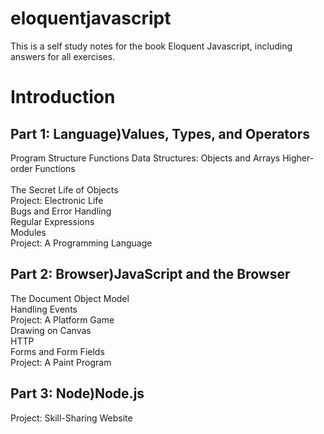 # eloquentjavascript<br />
This is a self study notes for the book Eloquent Javascript, including answers for all exercises.

<h1>Introduction</h1>
<h2>Part 1: Language)Values, Types, and Operators</h2>
Program Structure
Functions
Data Structures: Objects and Arrays
Higher-order Functions<br /><br />
The Secret Life of Objects<br />
Project: Electronic Life<br />
Bugs and Error Handling<br />
Regular Expressions<br />
Modules<br />
Project: A Programming Language<br />
<h2>Part 2: Browser)JavaScript and the Browser</h2>
The Document Object Model<br />
Handling Events<br />
Project: A Platform Game<br />
Drawing on Canvas<br />
HTTP<br />
Forms and Form Fields<br />
Project: A Paint Program<br />
<h2>Part 3: Node)Node.js</h2>
Project: Skill-Sharing Website<br />
